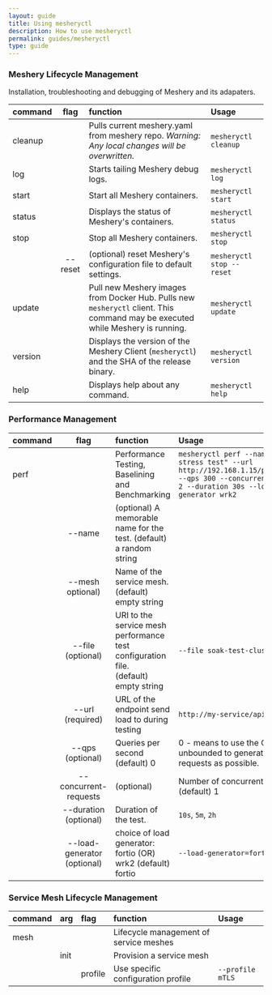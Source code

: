 ```yaml
---
layout: guide
title: Using mesheryctl
description: How to use mesheryctl
permalink: guides/mesheryctl
type: guide
---
```


### Meshery Lifecycle Management
Installation, troubleshooting and debugging of Meshery and its adapaters.

| command   | flag      | function                  | Usage                     |
|:----------|:---------:|:--------------------------|:--------------------------|
|cleanup    |           | Pulls current meshery.yaml from meshery repo. *Warning: Any local changes will be overwritten.* | `mesheryctl cleanup` |
|log        |           | Starts tailing Meshery debug logs.                    | `mesheryctl log` |
|start      |           | Start all Meshery containers.                         | `mesheryctl start` |
|status     |           | Displays the status of Meshery's containers.          | `mesheryctl status` |
|stop       |           | Stop all Meshery containers.                          | `mesheryctl stop` |
|           | --reset   | (optional) reset Meshery's configuration file to default settings. | `mesheryctl stop --reset` |
|update     |       |Pull new Meshery images from Docker Hub. Pulls new `mesheryctl` client. This command may be executed while Meshery is running. | `mesheryctl update` |
|version    |       |Displays the version of the Meshery Client (`mesheryctl`) and the SHA of the release binary.     | `mesheryctl version` |
|help       |       |Displays help about any command.     | `mesheryctl help` |

### Performance Management

| command   | flag                  | function                  | Usage                     |
|:----------|:---------------------:|:--------------------------|:--------------------------|
|perf       |                       | Performance Testing, Baselining and Benchmarking | `mesheryctl perf --name "a quick stress test" --url http://192.168.1.15/productpage --qps 300 --concurrent-requests 2 --duration 30s --load-generator wrk2` |
|           | --name                | (optional) A memorable name for the test. (default) a random string|  |
|           | --mesh optional)      | Name of the service mesh. (default) empty string | |
|           | --file (optional)     | URI to the service mesh performance test configuration file.<br>(default) empty string| `--file soak-test-clusterA.yaml` |
|           | --url (required)      | URL of the endpoint send load to during testing | `http://my-service/api/v1/test` |
|           | --qps (optional)      | Queries per second (default) 0| 0 - means to use the CPU unbounded to generate as many requests as possible.  |
|           | --concurrent-requests | (optional)| Number of concurrent requests<br>(default) 1 | `--concurrent-requests 10` |
|           | --duration (optional) | Duration of the test. | `10s`, `5m`, `2h` |
|           | --load-generator (optional)| choice of load generator: fortio (OR) wrk2 (default) fortio| `--load-generator=fortio`  |

### Service Mesh Lifecycle Management

| command    | arg          | flag          | function                             | Usage                     |
|:-----------|:-------------|:--------------|:-------------------------------------|:--------------------------|
| mesh       |              |               | Lifecycle management of service meshes|                          |
|            | init         |               | Provision a service mesh             |                           |
|            |              | profile       | Use specific configuration profile   | `--profile mTLS`          |
